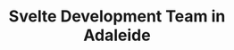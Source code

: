 ---
title: Svelte Development Team in Adaleide
permalink: /landings/svelte-developer-adaleide
technology: Svelte
location: Adaleide
---